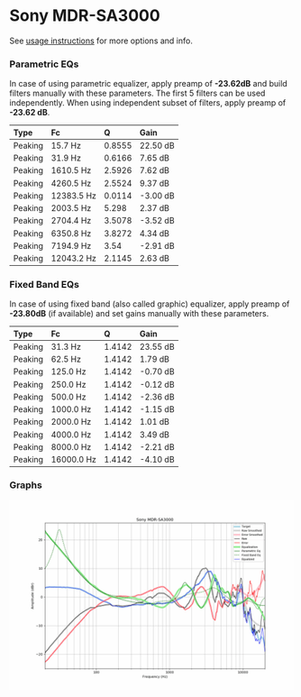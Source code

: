 # Sony MDR-SA3000
See [usage instructions](https://github.com/jaakkopasanen/AutoEq#usage) for more options and info.

### Parametric EQs
In case of using parametric equalizer, apply preamp of **-23.62dB** and build filters manually
with these parameters. The first 5 filters can be used independently.
When using independent subset of filters, apply preamp of **-23.62 dB**.

| Type    | Fc         |      Q | Gain     |
|:--------|:-----------|:-------|:---------|
| Peaking | 15.7 Hz    | 0.8555 | 22.50 dB |
| Peaking | 31.9 Hz    | 0.6166 | 7.65 dB  |
| Peaking | 1610.5 Hz  | 2.5926 | 7.62 dB  |
| Peaking | 4260.5 Hz  | 2.5524 | 9.37 dB  |
| Peaking | 12383.5 Hz | 0.0114 | -3.00 dB |
| Peaking | 2003.5 Hz  | 5.298  | 2.37 dB  |
| Peaking | 2704.4 Hz  | 3.5078 | -3.52 dB |
| Peaking | 6350.8 Hz  | 3.8272 | 4.34 dB  |
| Peaking | 7194.9 Hz  | 3.54   | -2.91 dB |
| Peaking | 12043.2 Hz | 2.1145 | 2.63 dB  |

### Fixed Band EQs
In case of using fixed band (also called graphic) equalizer, apply preamp of **-23.80dB**
(if available) and set gains manually with these parameters.

| Type    | Fc         |      Q | Gain     |
|:--------|:-----------|:-------|:---------|
| Peaking | 31.3 Hz    | 1.4142 | 23.55 dB |
| Peaking | 62.5 Hz    | 1.4142 | 1.79 dB  |
| Peaking | 125.0 Hz   | 1.4142 | -0.70 dB |
| Peaking | 250.0 Hz   | 1.4142 | -0.12 dB |
| Peaking | 500.0 Hz   | 1.4142 | -2.36 dB |
| Peaking | 1000.0 Hz  | 1.4142 | -1.15 dB |
| Peaking | 2000.0 Hz  | 1.4142 | 1.01 dB  |
| Peaking | 4000.0 Hz  | 1.4142 | 3.49 dB  |
| Peaking | 8000.0 Hz  | 1.4142 | -2.21 dB |
| Peaking | 16000.0 Hz | 1.4142 | -4.10 dB |

### Graphs
![](./Sony%20MDR-SA3000.png)